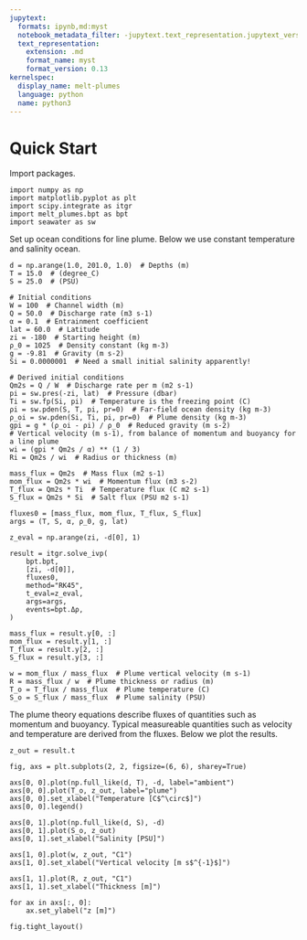 ```yaml
---
jupytext:
  formats: ipynb,md:myst
  notebook_metadata_filter: -jupytext.text_representation.jupytext_version
  text_representation:
    extension: .md
    format_name: myst
    format_version: 0.13
kernelspec:
  display_name: melt-plumes
  language: python
  name: python3
---
```


# Quick Start

Import packages.

```{code-cell} ipython3
import numpy as np
import matplotlib.pyplot as plt
import scipy.integrate as itgr
import melt_plumes.bpt as bpt
import seawater as sw
```

Set up ocean conditions for line plume. Below we use constant temperature and salinity ocean. 

```{code-cell} ipython3
d = np.arange(1.0, 201.0, 1.0)  # Depths (m)
T = 15.0  # (degree_C)
S = 25.0  # (PSU)

# Initial conditions
W = 100  # Channel width (m)
Q = 50.0  # Discharge rate (m3 s-1)
α = 0.1  # Entrainment coefficient
lat = 60.0  # Latitude
zi = -180  # Starting height (m)
ρ_0 = 1025  # Density constant (kg m-3)
g = -9.81  # Gravity (m s-2)
Si = 0.0000001  # Need a small initial salinity apparently!

# Derived initial conditions
Qm2s = Q / W  # Discharge rate per m (m2 s-1)
pi = sw.pres(-zi, lat)  # Pressure (dbar)
Ti = sw.fp(Si, pi)  # Temperature is the freezing point (C)
ρi = sw.pden(S, T, pi, pr=0)  # Far-field ocean density (kg m-3)
ρ_oi = sw.pden(Si, Ti, pi, pr=0)  # Plume density (kg m-3)
gpi = g * (ρ_oi - ρi) / ρ_0  # Reduced gravity (m s-2)
# Vertical velocity (m s-1), from balance of momentum and buoyancy for a line plume
wi = (gpi * Qm2s / α) ** (1 / 3)
Ri = Qm2s / wi  # Radius or thickness (m)

mass_flux = Qm2s  # Mass flux (m2 s-1)
mom_flux = Qm2s * wi  # Momentum flux (m3 s-2)
T_flux = Qm2s * Ti  # Temperature flux (C m2 s-1)
S_flux = Qm2s * Si  # Salt flux (PSU m2 s-1)

fluxes0 = [mass_flux, mom_flux, T_flux, S_flux]
args = (T, S, α, ρ_0, g, lat)

z_eval = np.arange(zi, -d[0], 1)

result = itgr.solve_ivp(
    bpt.bpt,
    [zi, -d[0]],
    fluxes0,
    method="RK45",
    t_eval=z_eval,
    args=args,
    events=bpt.Δρ,
)

mass_flux = result.y[0, :]
mom_flux = result.y[1, :]
T_flux = result.y[2, :]
S_flux = result.y[3, :]

w = mom_flux / mass_flux  # Plume vertical velocity (m s-1)
R = mass_flux / w  # Plume thickness or radius (m)
T_o = T_flux / mass_flux  # Plume temperature (C)
S_o = S_flux / mass_flux  # Plume salinity (PSU)
```

The plume theory equations describe fluxes of quantities such as momentum and buoyancy. Typical measureable quantities such as velocity and temperature are derived from the fluxes. Below we plot the results. 

```{code-cell} ipython3
z_out = result.t

fig, axs = plt.subplots(2, 2, figsize=(6, 6), sharey=True)

axs[0, 0].plot(np.full_like(d, T), -d, label="ambient")
axs[0, 0].plot(T_o, z_out, label="plume")
axs[0, 0].set_xlabel("Temperature [C$^\circ$]")
axs[0, 0].legend()

axs[0, 1].plot(np.full_like(d, S), -d)
axs[0, 1].plot(S_o, z_out)
axs[0, 1].set_xlabel("Salinity [PSU]")

axs[1, 0].plot(w, z_out, "C1")
axs[1, 0].set_xlabel("Vertical velocity [m s$^{-1}$]")

axs[1, 1].plot(R, z_out, "C1")
axs[1, 1].set_xlabel("Thickness [m]")

for ax in axs[:, 0]:
    ax.set_ylabel("z [m]")
    
fig.tight_layout()
```
